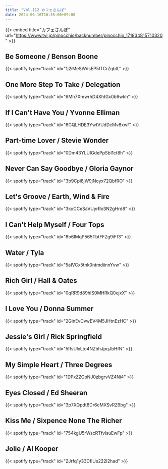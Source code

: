 ```yaml
---
title: "Vol.112 カフェさんぽ"
date: 2024-06-16T16:55:00+09:00
---
```


{{< embed title="カフェさんぽ" url="https://www.tvi.jp/pinocchio/backnumber/pinocchio_171834815710320" >}}

## Be Someone / Benson Boone
{{< spotify type="track" id="1j2iMeSWdsEP5ITCrZqbIL" >}}

## One More Step To Take / Delegation
{{< spotify type="track" id="6Mh7XmwrhD4XhtGx0b9wkh" >}}

## If I Can't Have You / Yvonne Elliman
{{< spotify type="track" id="6GQLHDE3YwtVUdDcMv8xwf" >}}

## Part-time Lover / Stevie Wonder
{{< spotify type="track" id="0Dm43YLUlGdePpSbI1ct8h" >}}

## Never Can Say Goodbye / Gloria Gaynor
{{< spotify type="track" id="3b9Cpi8jW9jNoyx72QbfRO" >}}

## Let's Groove / Earth, Wind & Fire
{{< spotify type="track" id="3koCCeSaVUyrRo3N2gHrd8" >}}

## I Can't Help Myself / Four Tops
{{< spotify type="track" id="6b6IMqP565TbtFFZg9iFf3" >}}

## Water / Tyla
{{< spotify type="track" id="5aIVCx5tnk0ntmdiinnYvw" >}}

## Rich Girl / Hall & Oates
{{< spotify type="track" id="0qRR9d89hIS0MHRkQ0ejxX" >}}

## I Love You / Donna Summer
{{< spotify type="track" id="2GinEvCvwEV4M5JHtnEzHC" >}}

## Jessie's Girl / Rick Springfield
{{< spotify type="track" id="5RsUlxLto4NZbhJpqJbHfN" >}}

## My Simple Heart / Three Degrees
{{< spotify type="track" id="1DPxZZCpNJ0zbgrvVZ4Ni4" >}}

## Eyes Closed / Ed Sheeran
{{< spotify type="track" id="3p7XQpdt8Dr6oMXSvRZ9bg" >}}

## Kiss Me / Sixpence None The Richer
{{< spotify type="track" id="754kgU5rWscRTfvlsuEwFp" >}}

## Jolie / Al Kooper
{{< spotify type="track" id="2Jrfq1y33DfIUs222I2had" >}}
